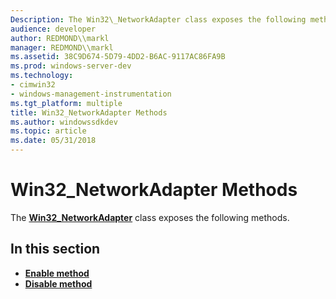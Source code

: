 ```yaml
---
Description: The Win32\_NetworkAdapter class exposes the following methods.
audience: developer
author: REDMOND\\markl
manager: REDMOND\\markl
ms.assetid: 38C9D674-5D79-4DD2-B6AC-9117AC86FA9B
ms.prod: windows-server-dev
ms.technology:
- cimwin32
- windows-management-instrumentation
ms.tgt_platform: multiple
title: Win32_NetworkAdapter Methods
ms.author: windowssdkdev
ms.topic: article
ms.date: 05/31/2018
---
```


# Win32\_NetworkAdapter Methods

The [**Win32\_NetworkAdapter**](win32-networkadapter.md) class exposes the following methods.

## In this section

-   [**Enable method**](enable-method-in-class-win32-networkadapter.md)
-   [**Disable method**](disable-method-in-class-win32-networkadapter.md)

 

 



